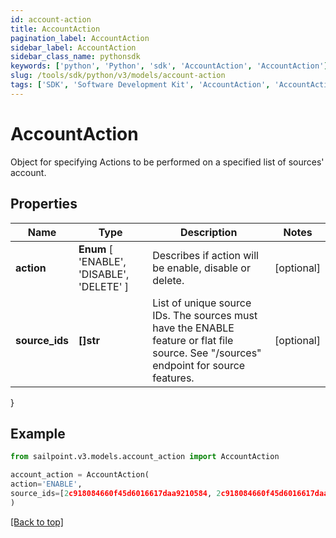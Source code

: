 ```yaml
---
id: account-action
title: AccountAction
pagination_label: AccountAction
sidebar_label: AccountAction
sidebar_class_name: pythonsdk
keywords: ['python', 'Python', 'sdk', 'AccountAction', 'AccountAction'] 
slug: /tools/sdk/python/v3/models/account-action
tags: ['SDK', 'Software Development Kit', 'AccountAction', 'AccountAction']
---
```


# AccountAction

Object for specifying Actions to be performed on a specified list of sources' account.

## Properties

Name | Type | Description | Notes
------------ | ------------- | ------------- | -------------
**action** |  **Enum** [  'ENABLE',    'DISABLE',    'DELETE' ] | Describes if action will be enable, disable or delete. | [optional] 
**source_ids** | **[]str** | List of unique source IDs. The sources must have the ENABLE feature or flat file source. See \"/sources\" endpoint for source features. | [optional] 
}

## Example

```python
from sailpoint.v3.models.account_action import AccountAction

account_action = AccountAction(
action='ENABLE',
source_ids=[2c918084660f45d6016617daa9210584, 2c918084660f45d6016617daa9210500]
)

```
[[Back to top]](#) 

